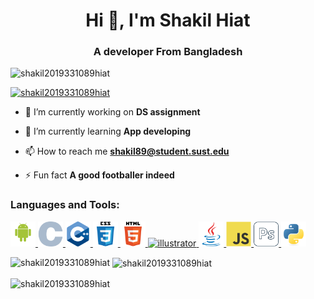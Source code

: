 <h1 align="center">Hi 👋, I'm Shakil Hiat</h1>
<h3 align="center">A developer From Bangladesh</h3>

<p align="left"> <img src="https://komarev.com/ghpvc/?username=shakil2019331089hiat&label=Profile%20views&color=0e75b6&style=flat" alt="shakil2019331089hiat" /> </p>

<p align="left"> <a href="https://github.com/ryo-ma/github-profile-trophy"><img src="https://github-profile-trophy.vercel.app/?username=shakil2019331089hiat" alt="shakil2019331089hiat" /></a> </p>

- 🔭 I’m currently working on **DS assignment**

- 🌱 I’m currently learning **App developing**

- 📫 How to reach me **shakil89@student.sust.edu**

- ⚡ Fun fact **A good footballer indeed**


<h3 align="left">Languages and Tools:</h3>
<p align="left"> <a href="https://developer.android.com" target="_blank"> <img src="https://raw.githubusercontent.com/devicons/devicon/master/icons/android/android-original-wordmark.svg" alt="android" width="40" height="40"/> </a> <a href="https://www.cprogramming.com/" target="_blank"> <img src="https://raw.githubusercontent.com/devicons/devicon/master/icons/c/c-original.svg" alt="c" width="40" height="40"/> </a> <a href="https://www.w3schools.com/cpp/" target="_blank"> <img src="https://raw.githubusercontent.com/devicons/devicon/master/icons/cplusplus/cplusplus-original.svg" alt="cplusplus" width="40" height="40"/> </a> <a href="https://www.w3schools.com/css/" target="_blank"> <img src="https://raw.githubusercontent.com/devicons/devicon/master/icons/css3/css3-original-wordmark.svg" alt="css3" width="40" height="40"/> </a> <a href="https://www.w3.org/html/" target="_blank"> <img src="https://raw.githubusercontent.com/devicons/devicon/master/icons/html5/html5-original-wordmark.svg" alt="html5" width="40" height="40"/> </a> <a href="https://www.adobe.com/in/products/illustrator.html" target="_blank"> <img src="https://www.vectorlogo.zone/logos/adobe_illustrator/adobe_illustrator-icon.svg" alt="illustrator" width="40" height="40"/> </a> <a href="https://www.java.com" target="_blank"> <img src="https://raw.githubusercontent.com/devicons/devicon/master/icons/java/java-original.svg" alt="java" width="40" height="40"/> </a> <a href="https://developer.mozilla.org/en-US/docs/Web/JavaScript" target="_blank"> <img src="https://raw.githubusercontent.com/devicons/devicon/master/icons/javascript/javascript-original.svg" alt="javascript" width="40" height="40"/> </a> <a href="https://www.photoshop.com/en" target="_blank"> <img src="https://raw.githubusercontent.com/devicons/devicon/master/icons/photoshop/photoshop-line.svg" alt="photoshop" width="40" height="40"/> </a> <a href="https://www.python.org" target="_blank"> <img src="https://raw.githubusercontent.com/devicons/devicon/master/icons/python/python-original.svg" alt="python" width="40" height="40"/> </a> </p>

<p><img align="left" src="https://github-readme-stats.vercel.app/api/top-langs?username=shakil2019331089hiat&show_icons=true&locale=en&layout=compact" alt="shakil2019331089hiat" /></p>

<p>&nbsp;<img align="center" src="https://github-readme-stats.vercel.app/api?username=shakil2019331089hiat&show_icons=true&locale=en" alt="shakil2019331089hiat" /></p>

<p><img align="center" src="https://github-readme-streak-stats.herokuapp.com/?user=shakil2019331089hiat&" alt="shakil2019331089hiat" /></p>
